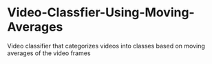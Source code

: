 # Video-Classfier-Using-Moving-Averages
Video classifier that categorizes videos into classes based on moving averages of the video frames
